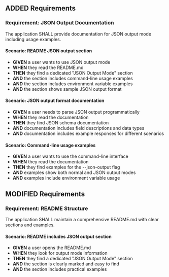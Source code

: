 ## ADDED Requirements

### Requirement: JSON Output Documentation
The application SHALL provide documentation for JSON output mode including usage examples.

#### Scenario: README JSON output section
- **GIVEN** a user wants to use JSON output mode
- **WHEN** they read the README.md
- **THEN** they find a dedicated "JSON Output Mode" section
- **AND** the section includes command-line usage examples
- **AND** the section includes environment variable examples
- **AND** the section shows sample JSON output format

#### Scenario: JSON output format documentation
- **GIVEN** a user needs to parse JSON output programmatically
- **WHEN** they read the documentation
- **THEN** they find JSON schema documentation
- **AND** documentation includes field descriptions and data types
- **AND** documentation includes example responses for different scenarios

#### Scenario: Command-line usage examples
- **GIVEN** a user wants to use the command-line interface
- **WHEN** they read the documentation
- **THEN** they find examples for the --json-output flag
- **AND** examples show both normal and JSON output modes
- **AND** examples include environment variable usage

## MODIFIED Requirements

### Requirement: README Structure
The application SHALL maintain a comprehensive README.md with clear sections and examples.

#### Scenario: README includes JSON output section
- **GIVEN** a user opens the README.md
- **WHEN** they look for output mode information
- **THEN** they find a dedicated "JSON Output Mode" section
- **AND** the section is clearly marked and easy to find
- **AND** the section includes practical examples
